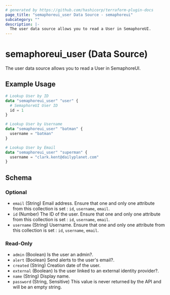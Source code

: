 ```yaml
---
# generated by https://github.com/hashicorp/terraform-plugin-docs
page_title: "semaphoreui_user Data Source - semaphoreui"
subcategory: ""
description: |-
  The user data source allows you to read a User in SemaphoreUI.
---
```


# semaphoreui_user (Data Source)

The user data source allows you to read a User in SemaphoreUI.

## Example Usage

```terraform
# Lookup User by ID
data "semaphoreui_user" "user" {
  # SemaphoreUI User ID
  id = 1
}

# Lookup User by Username
data "semaphoreui_user" "batman" {
  username = "batman"
}

# Lookup User by Email
data "semaphoreui_user" "superman" {
  username = "clark.kent@dailyplanet.com"
}
```

<!-- schema generated by tfplugindocs -->
## Schema

### Optional

- `email` (String) Email address. Ensure that one and only one attribute from this collection is set : `id`, `username`, `email`.
- `id` (Number) The ID of the user. Ensure that one and only one attribute from this collection is set : `id`, `username`, `email`.
- `username` (String) Username. Ensure that one and only one attribute from this collection is set : `id`, `username`, `email`.

### Read-Only

- `admin` (Boolean) Is the user an admin?.
- `alert` (Boolean) Send alerts to the user's email?.
- `created` (String) Creation date of the user.
- `external` (Boolean) Is the user linked to an external identity provider?.
- `name` (String) Display name.
- `password` (String, Sensitive) This value is never returned by the API and will be an empty string.

